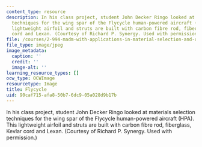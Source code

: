 ```yaml
---
content_type: resource
description: In his class project, student John Decker Ringo looked at materials selection
  techniques for the wing spar of the Flycycle human-powered aircraft (HPA). This
  lightweight airfoil and struts are built with carbon fibre rod, fiberglass, Kevlar
  cord and Lexan. (Courtesy of Richard P. Synergy. Used with permission.)
file: /courses/2-994-madm-with-applications-in-material-selection-and-optimal-design-january-iap-2007/90caf715afa850b76dc905a028d9b17b_chp_flycycle.jpg
file_type: image/jpeg
image_metadata:
  caption: ''
  credit: ''
  image-alt: ''
learning_resource_types: []
ocw_type: OCWImage
resourcetype: Image
title: Flycycle
uid: 90caf715-afa8-50b7-6dc9-05a028d9b17b
---
```

In his class project, student John Decker Ringo looked at materials selection techniques for the wing spar of the Flycycle human-powered aircraft (HPA). This lightweight airfoil and struts are built with carbon fibre rod, fiberglass, Kevlar cord and Lexan. (Courtesy of Richard P. Synergy. Used with permission.)

